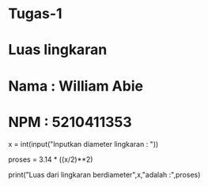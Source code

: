 # Tugas-1

# Luas lingkaran
# Nama : William Abie
# NPM : 5210411353

x = int(input("Inputkan diameter lingkaran : "))

proses = 3.14 * ((x/2)**2)

print("Luas dari lingkaran berdiameter",x,"adalah :",proses)
